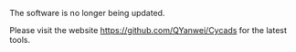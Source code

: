 The software is no longer being updated.

Please visit the website https://github.com/QYanwei/Cycads for the latest tools.

